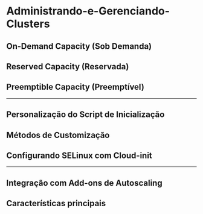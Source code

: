 # Administrando-e-Gerenciando-Clusters

## On-Demand Capacity (Sob Demanda)
## Reserved Capacity (Reservada)
## Preemptible Capacity (Preemptível)

---

## Personalização do Script de Inicialização
## Métodos de Customização
## Configurando SELinux com Cloud-init

---

## Integração com Add-ons de Autoscaling
## Características principais
